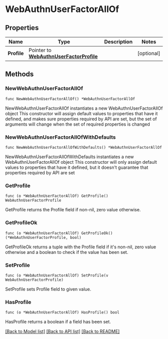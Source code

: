 # WebAuthnUserFactorAllOf

## Properties

Name | Type | Description | Notes
------------ | ------------- | ------------- | -------------
**Profile** | Pointer to [**WebAuthnUserFactorProfile**](WebAuthnUserFactorProfile.md) |  | [optional] 

## Methods

### NewWebAuthnUserFactorAllOf

`func NewWebAuthnUserFactorAllOf() *WebAuthnUserFactorAllOf`

NewWebAuthnUserFactorAllOf instantiates a new WebAuthnUserFactorAllOf object
This constructor will assign default values to properties that have it defined,
and makes sure properties required by API are set, but the set of arguments
will change when the set of required properties is changed

### NewWebAuthnUserFactorAllOfWithDefaults

`func NewWebAuthnUserFactorAllOfWithDefaults() *WebAuthnUserFactorAllOf`

NewWebAuthnUserFactorAllOfWithDefaults instantiates a new WebAuthnUserFactorAllOf object
This constructor will only assign default values to properties that have it defined,
but it doesn't guarantee that properties required by API are set

### GetProfile

`func (o *WebAuthnUserFactorAllOf) GetProfile() WebAuthnUserFactorProfile`

GetProfile returns the Profile field if non-nil, zero value otherwise.

### GetProfileOk

`func (o *WebAuthnUserFactorAllOf) GetProfileOk() (*WebAuthnUserFactorProfile, bool)`

GetProfileOk returns a tuple with the Profile field if it's non-nil, zero value otherwise
and a boolean to check if the value has been set.

### SetProfile

`func (o *WebAuthnUserFactorAllOf) SetProfile(v WebAuthnUserFactorProfile)`

SetProfile sets Profile field to given value.

### HasProfile

`func (o *WebAuthnUserFactorAllOf) HasProfile() bool`

HasProfile returns a boolean if a field has been set.


[[Back to Model list]](../README.md#documentation-for-models) [[Back to API list]](../README.md#documentation-for-api-endpoints) [[Back to README]](../README.md)


